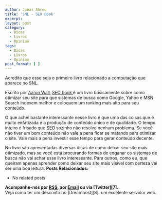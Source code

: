 ```yaml
---
author: Jonas Abreu
title: 'SNL - SEO Book'
excerpt:
layout: post
category:
  - Dicas
  - Livros
  - Opiniao
tags:
  - Dicas
  - Livros
  - Opiniao
post_format: [ ]
---
```

Acredito que esse seja o primeiro livro relacionado a computação que aparece no SNL.

Escrito por [Aaron Wall][1], [SEO book ][2] é um livro basicamente sobre como otimizar seu site para que sistemas de busca como Google, Yahoo e MSN Search indexem melhor e coloquem um ranking mais alto para seu conteúdo.

O que achei bastante interessante nesse livro é que uma das coisas que é muito enfatizada é a produção de conteúdo único e de qualidade. O tempo inteiro é frisado que [SEO][3] sozinho não resolve nenhum problema. Se você não tiver um bom conteúdo não vale a pena ficar se matando para otimizar o site. Vale mais a pena investir esse tempo para gerar conteúdo decente.

No livro são apresentadas diversas dicas de como deixar seu site mais otimizado, mas se você está procurando formas de enganar os sistemas de busca não vai achar esse livro interessante. Para outros, como eu, que queiram apenas aprender como deixar seu site mais visível com certeza vai ser uma boa leitura. 
**Posts Relacionados:** 
*   No related posts









**Acompanhe-nos por [ RSS][5], por [Email][6] ou via [Twitter][7].**  
Veja como ter um desconto no [Dreamhost][8]: um excelente servidor web.

 [1]: http://en.wikipedia.org/wiki/Aaron_Wall
 [2]: http://www.seobook.com/
 [3]: http://en.wikipedia.org/wiki/Search_engine_optimization
 [4]: https://twitter.com/share
 [5]: http://feeds.feedburner.com/VidaGeek
 [6]: http://feedburner.google.com/fb/a/mailverify?uri=VidaGeek&loc=pt_BR


